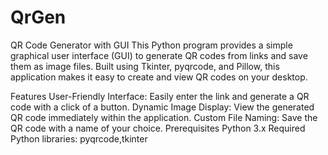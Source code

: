 # QrGen

QR Code Generator with GUI
This Python program provides a simple graphical user interface (GUI) to generate QR codes from links and save them as image files. Built using Tkinter, pyqrcode, and Pillow, this application makes it easy to create and view QR codes on your desktop.

Features
User-Friendly Interface: Easily enter the link and generate a QR code with a click of a button.
Dynamic Image Display: View the generated QR code immediately within the application.
Custom File Naming: Save the QR code with a name of your choice.
Prerequisites
Python 3.x
Required Python libraries: pyqrcode,tkinter
